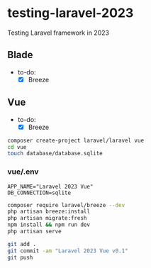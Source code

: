 # testing-laravel-2023

Testing Laravel framework in 2023

## Blade

- to-do:
  - [x] Breeze

## Vue

- to-do:
  - [x] Breeze

```bash
composer create-project laravel/laravel vue
cd vue
touch database/database.sqlite
```

### vue/.env

```edit
APP_NAME="Laravel 2023 Vue"
DB_CONNECTION=sqlite
```

```bash
composer require laravel/breeze --dev
php artisan breeze:install
php artisan migrate:fresh
npm install && npm run dev
php artisan serve
```

```bash
git add .
git commit -am "Laravel 2023 Vue v0.1"
git push
```
